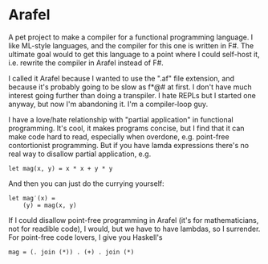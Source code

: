 # Arafel

A pet project to make a compiler for a functional programming language. I like
ML-style languages, and the compiler for this one is written in F#. The ultimate
goal would to get this language to a point where I could self-host it, i.e.
rewrite the compiler in Arafel instead of F#.

I called it Arafel because I wanted to use the ".af" file extension, and because
it's probably going to be slow as f*@# at first. I don't have much interest
going further than doing a transpiler. I hate REPLs but I started one anyway,
but now I'm abandoning it. I'm a compiler-loop guy.

I have a love/hate relationship with "partial application" in functional
programming. It's cool, it makes programs concise, but I find that it can make
code hard to read, especially when overdone, e.g. point-free contortionist
programming. But if you have lamda expressions there's no real way to disallow
partial application, e.g.

    let mag(x, y) = x * x + y * y

And then you can just do the currying yourself:

    let mag′(x) =
        (y) = mag(x, y)

If I could disallow point-free programming in Arafel (it's for mathematicians,
not for readible code), I would, but we have to have lambdas, so I surrender.
For point-free code lovers, I give you Haskell's

    mag = (. join (*)) . (+) . join (*)
